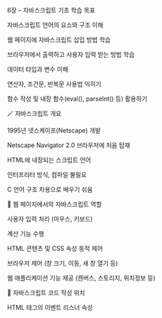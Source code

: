 6장 – 자바스크립트 기초
학습 목표

자바스크립트 언어의 요소와 구조 이해

웹 페이지에 자바스크립트 삽입 방법 학습

브라우저에서 출력하고 사용자 입력 받는 방법 학습

데이터 타입과 변수 이해

연산자, 조건문, 반복문 사용법 익히기

함수 작성 및 내장 함수(eval(), parseInt() 등) 활용하기

🪄 자바스크립트 개요

1995년 넷스케이프(Netscape) 개발

Netscape Navigator 2.0 브라우저에 처음 탑재

HTML에 내장되는 스크립트 언어

인터프리터 방식, 컴파일 불필요

C 언어 구조 차용으로 배우기 쉬움

<script>
let sum = 0;
for(let n=0; n<10; n++)
  sum += n;
alert("합은 = " + sum);
</script>

🧩 웹 페이지에서의 자바스크립트 역할

사용자 입력 처리 (마우스, 키보드)

계산 기능 수행

HTML 콘텐츠 및 CSS 속성 동적 제어

브라우저 제어 (창 크기, 이동, 새 창 열기 등)

웹 애플리케이션 기능 제공 (캔버스, 스토리지, 위치정보 등)

📍 자바스크립트 코드 작성 위치

HTML 태그의 이벤트 리스너 속성

<script> 태그 내부 (<head> 또는 <body> 가능)

**외부 파일(.js)**로 분리 후 <script src="">로 불러오기

URL에 직접 작성 (예: href="javascript:...")

🖥️ 출력과 입력

document.write() : HTML 페이지에 직접 출력

prompt() : 사용자 입력창

confirm() : 확인/취소 다이얼로그

alert() : 경고창 메시지 표시

🧾 식별자와 문장

식별자에는 알파벳, _, $ 사용 가능

숫자로 시작 불가, 예약어 사용 불가

문장은 ;으로 끝남 (한 줄에 한 문장일 경우 생략 가능)

주석: //, /* ... */

🔢 데이터 타입

숫자형 (Number)

논리형 (Boolean)

문자열형 (String)

객체 참조형 (Object Reference)

null (값 없음)

문자형(char)은 별도로 존재하지 않으며, 문자열로 표현함

💾 변수

선언 키워드:

var: 함수 범위 (재선언 가능)

let: 블록 범위 (재선언 불가)

const: 블록 범위 상수 (값 변경 불가)

변수의 범위(scope)와 생명주기(life)

전역 변수: 프로그램 전체에서 사용

지역 변수: 함수 내에서만 사용

블록 변수: if, for 등 블록 내에서만 사용

🧮 연산자
산술 연산자

+, -, *, /, %

증감 연산자

a++, ++a, a--, --a

대입 연산자

=, +=, -=, *=, /=, %=

비교 연산자

==, !=, >, <, >=, <=

논리 연산자

&&, ||, !

조건(삼항) 연산자

조건 ? 참일_때식 : 거짓일_때식

비트 연산자

&, |, ^, ~, <<, >>, >>>

문자열 연산

연결: +, +=

비교: ==, >, < 등으로 사전순 비교

🔀 제어문
조건문

if, if-else, if-else if

switch : 여러 값 중 하나 선택 실행

반복문

for, while, do-while

break: 반복문 종료

continue: 다음 반복으로 건너뜀

🧭 함수

function 키워드로 정의

매개변수 전달 및 return으로 결과 반환

function adder(a, b) {
  return a + b;
}
let result = adder(10, 20);

주요 내장 함수
함수	설명
eval()	문자열을 코드로 해석해 실행
parseInt()	문자열을 정수로 변환
isNaN()	숫자가 아닌 값인지 판별
🧮 예시: 구구단 출력 함수
function gugudan(n) {
  let m = parseInt(n);
  if(isNaN(m) || m < 1 || m > 9) {
    alert("잘못입력하셨습니다.");
    return;
  }
  for(let i=1; i<=9; i++)
    document.write(`${m} x ${i} = ${m*i}<br>`);
}

🧠 요약
항목	내용
코드 위치	인라인, script 태그, 외부 파일, URL
데이터 타입	숫자, 논리, 문자열, 객체, null
변수 선언	var, let, const
연산자	산술, 논리, 비트, 조건 등
제어문	if, switch, for, while, do-while
함수	사용자 정의 + 내장 함수 (eval, parseInt, isNaN)
